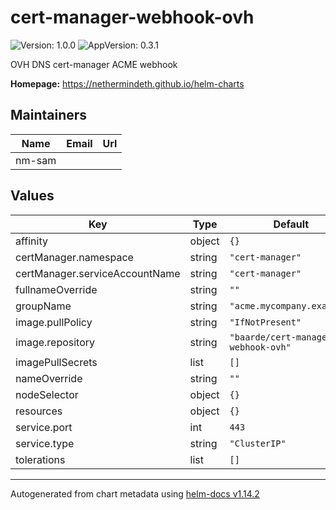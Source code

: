 
# cert-manager-webhook-ovh

![Version: 1.0.0](https://img.shields.io/badge/Version-1.0.0-informational?style=flat-square) ![AppVersion: 0.3.1](https://img.shields.io/badge/AppVersion-0.3.1-informational?style=flat-square)

OVH DNS cert-manager ACME webhook

**Homepage:** <https://nethermindeth.github.io/helm-charts>

## Maintainers

| Name | Email | Url |
| ---- | ------ | --- |
| nm-sam |  |  |

## Values

| Key | Type | Default | Description |
|-----|------|---------|-------------|
| affinity | object | `{}` |  |
| certManager.namespace | string | `"cert-manager"` |  |
| certManager.serviceAccountName | string | `"cert-manager"` |  |
| fullnameOverride | string | `""` |  |
| groupName | string | `"acme.mycompany.example"` |  |
| image.pullPolicy | string | `"IfNotPresent"` |  |
| image.repository | string | `"baarde/cert-manager-webhook-ovh"` |  |
| imagePullSecrets | list | `[]` |  |
| nameOverride | string | `""` |  |
| nodeSelector | object | `{}` |  |
| resources | object | `{}` |  |
| service.port | int | `443` |  |
| service.type | string | `"ClusterIP"` |  |
| tolerations | list | `[]` |  |

----------------------------------------------
Autogenerated from chart metadata using [helm-docs v1.14.2](https://github.com/norwoodj/helm-docs/releases/v1.14.2)
